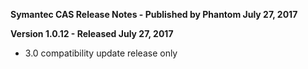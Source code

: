 **Symantec CAS Release Notes - Published by Phantom July 27, 2017**


**Version 1.0.12 - Released July 27, 2017**

* 3.0 compatibility update release only
